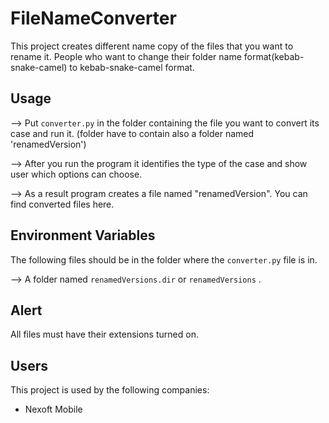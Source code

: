 
# FileNameConverter

This project creates different name copy of the files that you want to rename it.
People who want to change their folder name format(kebab-snake-camel) to kebab-snake-camel format.



## Usage

--> Put `converter.py` in the folder containing the file you want to convert its case and run it. (folder have to contain also a folder named 'renamedVersion')

--> After you run the program it identifies the type of the case and show user which options can choose.

--> As a result program creates a file named "renamedVersion". You can find converted files here.


## Environment Variables

The following files should be in the folder where the `converter.py` file is in.

--> A folder named `renamedVersions.dir` or `renamedVersions` .




  
## Alert

All files must have their extensions turned on.
## Users

This project is used by the following companies:

- Nexoft Mobile


  